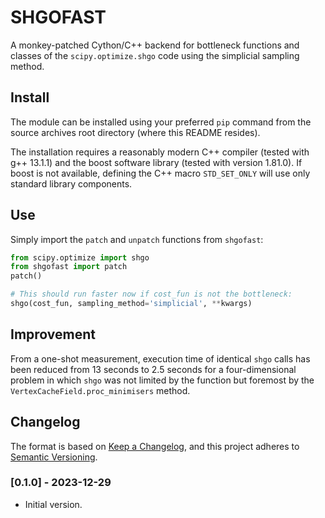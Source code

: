# SHGOFAST
A monkey-patched Cython/C++ backend for bottleneck functions and classes
of the `scipy.optimize.shgo` code using the simplicial sampling method.

## Install
The module can be installed using your preferred `pip` command from the
source archives root directory (where this README resides).

The installation requires a reasonably modern C++ compiler (tested with g++
13.1.1) and the boost software library (tested with version 1.81.0). If boost
is not available, defining the C++ macro `STD_SET_ONLY` will use only standard
library components.

## Use
Simply import the `patch` and `unpatch` functions from `shgofast`:
```python
from scipy.optimize import shgo
from shgofast import patch
patch()

# This should run faster now if cost_fun is not the bottleneck:
shgo(cost_fun, sampling_method='simplicial', **kwargs)
```

## Improvement
From a one-shot measurement, execution time of identical `shgo` calls has
been reduced from 13 seconds to 2.5 seconds for a four-dimensional problem
in which `shgo` was not limited by the function but foremost by the
`VertexCacheField.proc_minimisers` method.


## Changelog

The format is based on [Keep a Changelog](https://keepachangelog.com/en/1.0.0/),
and this project adheres to [Semantic Versioning](https://semver.org/spec/v2.0.0.html).

### [0.1.0] - 2023-12-29
- Initial version.
